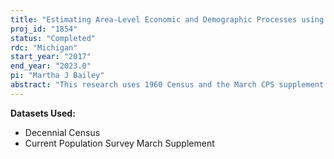```yaml
---
title: "Estimating Area-Level Economic and Demographic Processes using March CPS Data"
proj_id: "1854"
status: "Completed"
rdc: "Michigan"
start_year: "2017"
end_year: "2023.0"
pi: "Martha J Bailey"
abstract: "This research uses 1960 Census and the March CPS supplement to create state and county level fertility rates across a number of decades and compares these with administrative records data from the National Center for Health Statistics. This will provide a better understanding of population trends and promote more accurate CPS-based population projections. This project will examine the economic, social, and demographic impacts of various policy and natural experiments."
---
```


**Datasets Used:**

  - Decennial Census 
  - Current Population Survey March Supplement 


